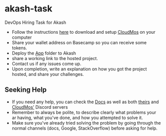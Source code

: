 # akash-task
DevOps Hiring Task for Akash

* Follow the instructions [here](https://docs.akash.network/guides/deploy) to download and  setup [CloudMos](https://cloudmos.io/) on your computer
* Share your wallet address on Basecamp so you can receive some tokens.
* Deploy the [App](../akash-task/app/) folder to Akash
* share a working link to the hosted project.
* Contact us if any issues come up.
* Upon completion, write an explanation on how you got the project hosted, and share your challenges.

## Seeking Help

* If you need any help, you can check the [Docs](https://docs.akash.network/) as well as both [theirs](https://discord.com/invite/akash) and [CloudMos'](https://discord.gg/rXDFNYnFwv) Discord servers
* Remember to always be polite, to describe clearly what problems your ar having, what you've done, and how you attempted to solve it.
* Make sure you've already tried solving the problem by going through the normal channels (docs, Google, StackOverflow) before asking for help.

